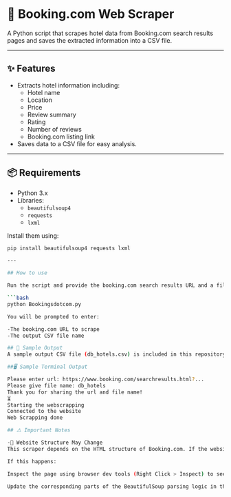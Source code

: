 # 🏨 Booking.com Web Scraper

A Python script that scrapes hotel data from Booking.com search results pages and saves the extracted information into a CSV file.

---

## ✨ Features

- Extracts hotel information including:
  - Hotel name
  - Location
  - Price
  - Review summary
  - Rating
  - Number of reviews
  - Booking.com listing link
- Saves data to a CSV file for easy analysis.

---

## 📦 Requirements

- Python 3.x
- Libraries:
  - `beautifulsoup4`
  - `requests`
  - `lxml`

Install them using:

```bash
pip install beautifulsoup4 requests lxml

---

## How to use

Run the script and provide the booking.com search results URL and a file name to save the data.

```bash
python Bookingsdotcom.py

You will be prompted to enter:

-The booking.com URL to scrape
-The output CSV file name

## 📁 Sample Output
A sample output CSV file (db_hotels.csv) is included in this repository to show what the scraped data looks like.

##🖥️ Sample Terminal Output

Please enter url: https://www.booking.com/searchresults.html?...
Please give file name: db_hotels
Thank you for sharing the url and file name!
⏳
Starting the webscrapping
Connected to the website
Web Scrapping done

## ⚠️ Important Notes

-🧱 Website Structure May Change
This scraper depends on the HTML structure of Booking.com. If the website layout changes (which happens frequently), the scraper might stop working or return incorrect data.

If this happens:

Inspect the page using browser dev tools (Right Click > Inspect) to see if class names or tags have changed.

Update the corresponding parts of the BeautifulSoup parsing logic in the script.



